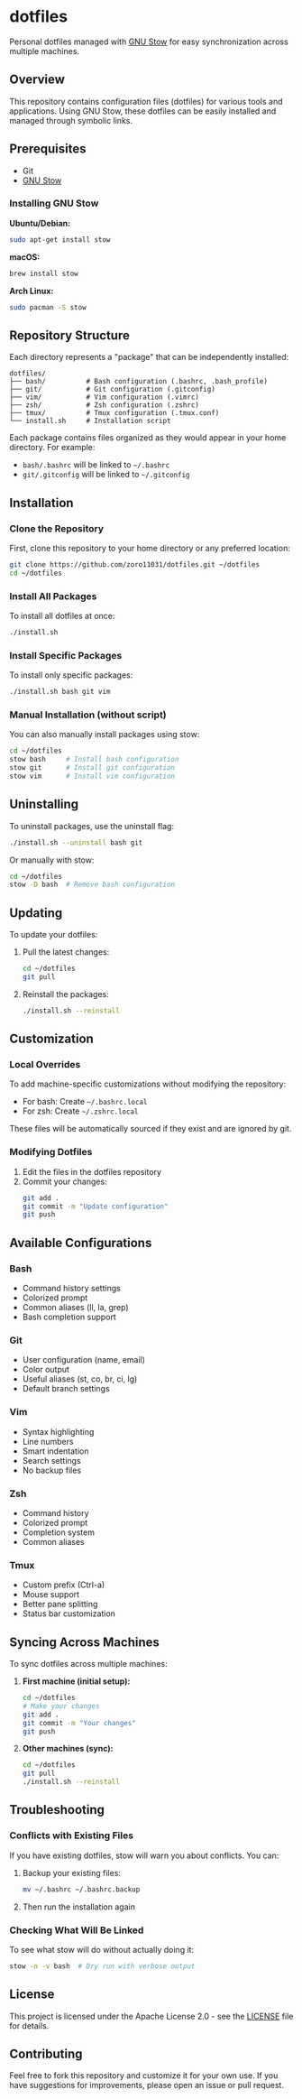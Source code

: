 # dotfiles

Personal dotfiles managed with [GNU Stow](https://www.gnu.org/software/stow/) for easy synchronization across multiple machines.

## Overview

This repository contains configuration files (dotfiles) for various tools and applications. Using GNU Stow, these dotfiles can be easily installed and managed through symbolic links.

## Prerequisites

- Git
- [GNU Stow](https://www.gnu.org/software/stow/)

### Installing GNU Stow

**Ubuntu/Debian:**
```bash
sudo apt-get install stow
```

**macOS:**
```bash
brew install stow
```

**Arch Linux:**
```bash
sudo pacman -S stow
```

## Repository Structure

Each directory represents a "package" that can be independently installed:

```
dotfiles/
├── bash/          # Bash configuration (.bashrc, .bash_profile)
├── git/           # Git configuration (.gitconfig)
├── vim/           # Vim configuration (.vimrc)
├── zsh/           # Zsh configuration (.zshrc)
├── tmux/          # Tmux configuration (.tmux.conf)
└── install.sh     # Installation script
```

Each package contains files organized as they would appear in your home directory. For example:
- `bash/.bashrc` will be linked to `~/.bashrc`
- `git/.gitconfig` will be linked to `~/.gitconfig`

## Installation

### Clone the Repository

First, clone this repository to your home directory or any preferred location:

```bash
git clone https://github.com/zoro11031/dotfiles.git ~/dotfiles
cd ~/dotfiles
```

### Install All Packages

To install all dotfiles at once:

```bash
./install.sh
```

### Install Specific Packages

To install only specific packages:

```bash
./install.sh bash git vim
```

### Manual Installation (without script)

You can also manually install packages using stow:

```bash
cd ~/dotfiles
stow bash     # Install bash configuration
stow git      # Install git configuration
stow vim      # Install vim configuration
```

## Uninstalling

To uninstall packages, use the uninstall flag:

```bash
./install.sh --uninstall bash git
```

Or manually with stow:

```bash
cd ~/dotfiles
stow -D bash  # Remove bash configuration
```

## Updating

To update your dotfiles:

1. Pull the latest changes:
   ```bash
   cd ~/dotfiles
   git pull
   ```

2. Reinstall the packages:
   ```bash
   ./install.sh --reinstall
   ```

## Customization

### Local Overrides

To add machine-specific customizations without modifying the repository:

- For bash: Create `~/.bashrc.local`
- For zsh: Create `~/.zshrc.local`

These files will be automatically sourced if they exist and are ignored by git.

### Modifying Dotfiles

1. Edit the files in the dotfiles repository
2. Commit your changes:
   ```bash
   git add .
   git commit -m "Update configuration"
   git push
   ```

## Available Configurations

### Bash
- Command history settings
- Colorized prompt
- Common aliases (ll, la, grep)
- Bash completion support

### Git
- User configuration (name, email)
- Color output
- Useful aliases (st, co, br, ci, lg)
- Default branch settings

### Vim
- Syntax highlighting
- Line numbers
- Smart indentation
- Search settings
- No backup files

### Zsh
- Command history
- Colorized prompt
- Completion system
- Common aliases

### Tmux
- Custom prefix (Ctrl-a)
- Mouse support
- Better pane splitting
- Status bar customization

## Syncing Across Machines

To sync dotfiles across multiple machines:

1. **First machine (initial setup):**
   ```bash
   cd ~/dotfiles
   # Make your changes
   git add .
   git commit -m "Your changes"
   git push
   ```

2. **Other machines (sync):**
   ```bash
   cd ~/dotfiles
   git pull
   ./install.sh --reinstall
   ```

## Troubleshooting

### Conflicts with Existing Files

If you have existing dotfiles, stow will warn you about conflicts. You can:

1. Backup your existing files:
   ```bash
   mv ~/.bashrc ~/.bashrc.backup
   ```

2. Then run the installation again

### Checking What Will Be Linked

To see what stow will do without actually doing it:

```bash
stow -n -v bash  # Dry run with verbose output
```

## License

This project is licensed under the Apache License 2.0 - see the [LICENSE](LICENSE) file for details.

## Contributing

Feel free to fork this repository and customize it for your own use. If you have suggestions for improvements, please open an issue or pull request.
